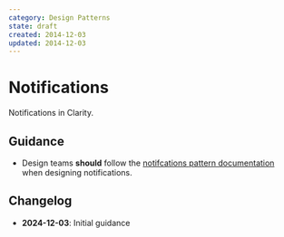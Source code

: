 ```yaml
---
category: Design Patterns
state: draft
created: 2014-12-03
updated: 2014-12-03
---
```


# Notifications

Notifications in Clarity.

## Guidance

- Design teams **should** follow the [notifcations pattern documentation](https://clarity.design/documentation/notifications) when designing notifications.

## Changelog

- **2024-12-03**: Initial guidance
